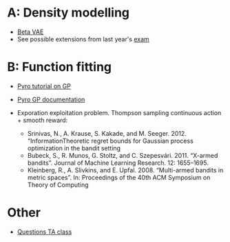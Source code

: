 # A: Density modelling

- [Beta VAE](https://paperswithcode.com/paper/beta-vae-learning-basic-visual-concepts-with)
- See possible extensions from last year's [exam](https://github.com/wouterboomsma/pml_vae_project/blob/main/project.pdf)

# B: Function fitting

- [Pyro tutorial on GP](https://pyro.ai/examples/gp.html)
- [Pyro GP documentation](https://docs.pyro.ai/en/stable/contrib.gp.html)

- Exporation exploitation problem. Thompson sampling continuous action + smooth reward:
  - Srinivas, N., A. Krause, S. Kakade, and M. Seeger. 2012. “InformationTheoretic regret bounds for Gaussian process optimization in the bandit setting
  - Bubeck, S., R. Munos, G. Stoltz, and C. Szepesvári. 2011. “X-armed bandits”. Journal of Machine Learning Research. 12: 1655–1695.
  - Kleinberg, R., A. Slivkins, and E. Upfal. 2008. “Multi-armed bandits in metric spaces”. In: Proceedings of the 40th ACM Symposium on Theory of Computing

# Other

- [Questions TA class](./questions_ta.md)

